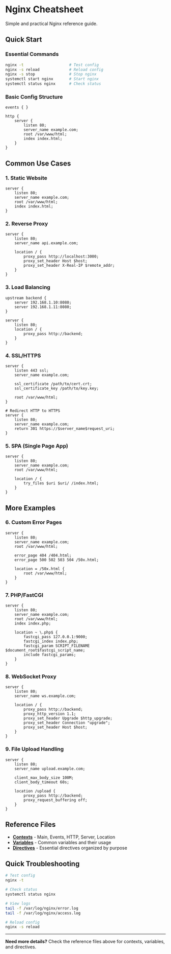 # Nginx Cheatsheet

Simple and practical Nginx reference guide.

## Quick Start

### Essential Commands
```bash
nginx -t                    # Test config
nginx -s reload             # Reload config
nginx -s stop               # Stop nginx
systemctl start nginx       # Start nginx
systemctl status nginx      # Check status
```

### Basic Config Structure
```nginx
events { }

http {
    server {
        listen 80;
        server_name example.com;
        root /var/www/html;
        index index.html;
    }
}
```

## Common Use Cases

### 1. Static Website
```nginx
server {
    listen 80;
    server_name example.com;
    root /var/www/html;
    index index.html;
}
```

### 2. Reverse Proxy
```nginx
server {
    listen 80;
    server_name api.example.com;
    
    location / {
        proxy_pass http://localhost:3000;
        proxy_set_header Host $host;
        proxy_set_header X-Real-IP $remote_addr;
    }
}
```

### 3. Load Balancing
```nginx
upstream backend {
    server 192.168.1.10:8080;
    server 192.168.1.11:8080;
}

server {
    listen 80;
    location / {
        proxy_pass http://backend;
    }
}
```

### 4. SSL/HTTPS
```nginx
server {
    listen 443 ssl;
    server_name example.com;
    
    ssl_certificate /path/to/cert.crt;
    ssl_certificate_key /path/to/key.key;
    
    root /var/www/html;
}

# Redirect HTTP to HTTPS
server {
    listen 80;
    server_name example.com;
    return 301 https://$server_name$request_uri;
}
```

### 5. SPA (Single Page App)
```nginx
server {
    listen 80;
    server_name example.com;
    root /var/www/html;
    
    location / {
        try_files $uri $uri/ /index.html;
    }
}
```

## More Examples

### 6. Custom Error Pages
```nginx
server {
    listen 80;
    server_name example.com;
    root /var/www/html;
    
    error_page 404 /404.html;
    error_page 500 502 503 504 /50x.html;
    
    location = /50x.html {
        root /var/www/html;
    }
}
```

### 7. PHP/FastCGI
```nginx
server {
    listen 80;
    server_name example.com;
    root /var/www/html;
    index index.php;
    
    location ~ \.php$ {
        fastcgi_pass 127.0.0.1:9000;
        fastcgi_index index.php;
        fastcgi_param SCRIPT_FILENAME $document_root$fastcgi_script_name;
        include fastcgi_params;
    }
}
```

### 8. WebSocket Proxy
```nginx
server {
    listen 80;
    server_name ws.example.com;
    
    location / {
        proxy_pass http://backend;
        proxy_http_version 1.1;
        proxy_set_header Upgrade $http_upgrade;
        proxy_set_header Connection "upgrade";
        proxy_set_header Host $host;
    }
}
```

### 9. File Upload Handling
```nginx
server {
    listen 80;
    server_name upload.example.com;
    
    client_max_body_size 100M;
    client_body_timeout 60s;
    
    location /upload {
        proxy_pass http://backend;
        proxy_request_buffering off;
    }
}
```

## Reference Files

- **[Contexts](NGINX-CONTEXTS.md)** - Main, Events, HTTP, Server, Location
- **[Variables](NGINX-VARIABLES.md)** - Common variables and their usage
- **[Directives](NGINX-DIRECTIVES.md)** - Essential directives organized by purpose

## Quick Troubleshooting

```bash
# Test config
nginx -t

# Check status
systemctl status nginx

# View logs
tail -f /var/log/nginx/error.log
tail -f /var/log/nginx/access.log

# Reload config
nginx -s reload
```

---

**Need more details?** Check the reference files above for contexts, variables, and directives.
